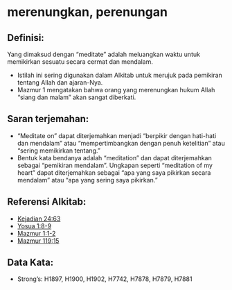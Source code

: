 # merenungkan, perenungan

## Definisi:

Yang dimaksud dengan “meditate” adalah meluangkan waktu untuk memikirkan sesuatu secara cermat dan mendalam.

* Istilah ini sering digunakan dalam Alkitab untuk merujuk pada pemikiran tentang Allah dan ajaran-Nya.
* Mazmur 1 mengatakan bahwa orang yang merenungkan hukum Allah “siang dan malam” akan sangat diberkati.

## Saran terjemahan:

* “Meditate on” dapat diterjemahkan menjadi “berpikir dengan hati-hati dan mendalam” atau “mempertimbangkan dengan penuh ketelitian” atau “sering memikirkan tentang.”
* Bentuk kata bendanya adalah “meditation” dan dapat diterjemahkan sebagai “pemikiran mendalam”. Ungkapan seperti “meditation of my heart” dapat diterjemahkan sebagai “apa yang saya pikirkan secara mendalam” atau “apa yang sering saya pikirkan.”

## Referensi Alkitab:

* [Kejadian 24:63](rc://en/tn/help/gen/24/63)
* [Yosua 1:8-9](rc://en/tn/help/jos/01/08)
* [Mazmur 1:1-2](rc://en/tn/help/psa/001/001)
* [Mazmur 119:15](rc://en/tn/help/psa/119/15)

## Data Kata:

* Strong’s: H1897, H1900, H1902, H7742, H7878, H7879, H7881
